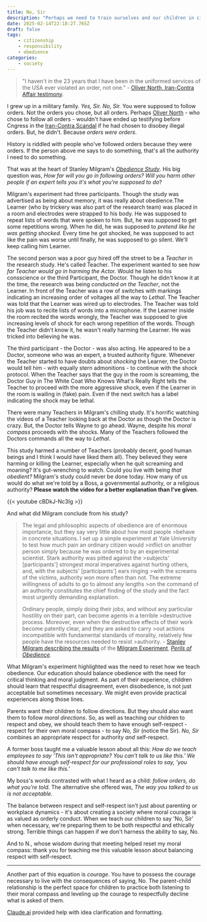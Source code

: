 ```yaml
---
title: No, Sir
description: "Perhaps we need to train ourselves and our children in civil disobedience."
date: 2025-02-14T22:18:27.765Z
draft: false
tags:
    - citizenship
    - responsibility
    - obedience
categories:
    - society
---
```

>  "I haven't in the 23 years that I have been in the uniformed services of the USA ever violated an order, not one." - [Oliver North, Iran-Contra Affair testimony](https://digitalrepository.unm.edu/cgi/viewcontent.cgi?article=1789&context=noticen). 

I grew up in a military family. *Yes, Sir. No, Sir.* You were supposed to follow orders. Not the orders you chose, but all orders. Perhaps [Oliver North](https://en.wikipedia.org/wiki/Oliver_North) - who chose to follow all orders - wouldn't have ended up testifying before Cngress in the [Iran-Contra Scandal](https://en.wikipedia.org/wiki/Iran%E2%80%93Contra_affair) if he had chosen to disobey illegal orders. But, he didn't. Because *orders were orders*. 

History is riddled with people who've followed orders because they were orders. If the person above me says to do something, that's all the authority I need to do something. 

That was at the heart of Stanley Milgram's *[Obedience Study](https://en.wikipedia.org/wiki/Milgram_experiment)*. His big question was, *How far will you go in following orders? Will you harm other people if an expert tells you it's what you're supposed to do*? 

Milgram's experiment had three participants. Though the study was advertised as being about memory, it was really about obedience.The Learner (who by trickery was also part of the research team) was placed in a room and electrodes were strapped to his body. He was supposed to repeat lists of words that were spoken to him. But, he was supposed to get some repetitions wrong. When he did, he was supposed to *pretend like he was getting shocked*. Every time he got shocked, he was supposed to act like the pain was worse until finally, he was supposed to go silent. We'll keep calling him Learner. 

The second person was a poor guy hired off the street to be a *Teacher* in the research study. He's called Teacher. The experiment wanted to see *how far Teacher would go in harming the Actor.* Would he listen to his consscience or the third Participant, the Doctor. Though he didn't know it at the time, the research was being *conducted on the Teacher*, not the Learner. In front of the Teacher was a row of switches with markings indicating an increasing order of voltages all the way to *Lethal*. The Teacher was told that the Learner was wired up to electrodes. The Teacher was told his job was to recite lists of words into a microphone. If the Learner inside the room recited the words wrongly, the Teacher was supposed to give increasing levels of shock for each wrong repetition of the words. Though the Teacher didn't know it, he wasn't really harming the Learner. He was tricked into believing he was. 


The third participant - the Doctor - was also acting. He appeared to be a Doctor, someone who was an expert, a trusted authority figure. Whenever the Teacher started to have doubts about *shocking* the Learner, the Doctor would tell him - with equally stern admonitions - to continue with the shock protocol.  When the Teacher says that the guy in the room is screamimg, the Doctor Guy in The White Coat Who Knows What's Really Right tells the Teacher to proceed with the more aggressive shock, even if the Learner in the room is wailing in (fake) pain. Even if the next switch has a label indicating the shock may be lethal. 

There were many Teachers in Milgram's chilling study. It's horrific watching the videos of a Teacher looking back at the Doctor as though the Doctor is crazy. But, the Doctor tells Wayne to go ahead. Wayne, despite his *moral compass* proceeds with the shocks. Many of the Teachers followed the Doctors commands all the way to *Lethal*. 

This study harmed a number of Teachers (probably decent, good human beings and I think I would have liked them all). They believed they were harming or killing the Learner, especially when he quit screaming and moaning? It's gut-wrenching to watch. Could you live with being *that obedient?* Milgram's study could never be done today. How many of us would do what we're told by a Boss, a governmental authority, or a religious authority? **Please watch the video for a better explanation than I've given**. 

{{< youtube cBDkJ-Nc3Ig >}}

And what did Milgram conclude from his study?

>    The legal and philosophic aspects of obedience are of enormous importance, but they say very little about how most people >behave in concrete situations. I set up a simple experiment at Yale University to test how much pain an ordinary citizen would >inflict on another person simply because he was ordered to by an experimental scientist. Stark authority was pitted against the >subjects' [participants'] strongest moral imperatives against hurting others, and, with the subjects' [participants'] ears ringing >with the screams of the victims, authority won more often than not. The extreme willingness of adults to go to almost any lengths >on the command of an authority constitutes the chief finding of the study and the fact most urgently demanding explanation. 
>
>Ordinary people, simply doing their jobs, and without any particular hostility on their part, can become agents in a terrible >destructive process. Moreover, even when the destructive effects of their work become patently clear, and they are asked to carry >out actions incompatible with fundamental standards of morality, relatively few people have the resources needed to resist >authority. - [Stanley Milgram describing the results](https://en.wikiquote.org/wiki/Obedience) of the [Milgram Experiment](https://>en.wikipedia.org/wiki/Milgram_experiment), *[Perils of Obedience](https://www.paulgraham.com/perils.html)*.

What Milgram's experiment highlighted was the need to reset how we teach obedience. Our education should balance obedience with the need for critical thinking and moral judgment. As part of their experience, children should learn that respectful disagreement, even disobedience, is not just acceptable but sometimes necessary. We might even provide practical experiences along those lines. 

Parents want their children to follow directions. But they should also want them to follow *moral directions*. So, as well as teaching our children to respect and obey, we should teach them to have enough self-respect - respect for their own moral compass - to say *No, Sir* (notice the Sir). *No, Sir* combines an appropriate respect for authority *and* self-respect. 

A former boss taught me a valuable lesson about all this: *How do we teach employees to say 'This isn't appropriate? You can't talk to us like this.' We should have enough self-respect for our professional roles to say, 'you can't talk to me like this.'*

My boss's words contrasted with what I heard as a child: *follow orders, do what you're told*. The alternative she offered was, *The way you talked to us is not acceptable.*

The balance between respect and self-respect isn't just about parenting or workplace dynamics - it's about creating a society where moral courage is as valued as orderly conduct. When we teach our children to say 'No, Sir' when necessary, we're preparing them to be both respectful and ethically strong. Terrible things can happen if we don't harness the ability to say, No. 

And to N., whose wisdom during that meeting helped reset my moral compass: thank you for teaching me this valuable lesson about balancing respect with self-respect.

---

Another part of this equation is *courage*. You have to possess the courage necessary to live with the consequences of saying, No. The parent-child relationship is the perfect space for children to practice both listening to their moral compass and leveling up the courage to respectfully decline what is asked of them. 

[Claude.ai](https://claude.ai) provided help with idea clarification and formatting. 


